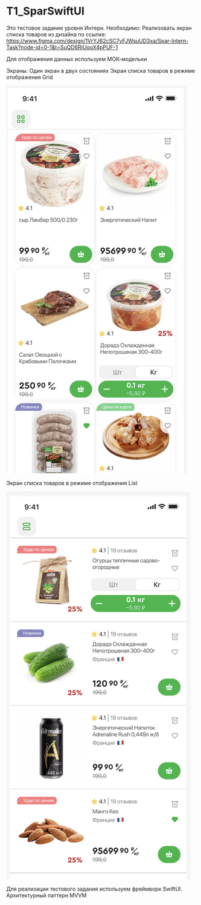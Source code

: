 # T1_SparSwiftUI
Это тестовое задание уровня Интерн.
Необходимо:
Реализовать экран списка товаров из дизайна по ссылке:
https://www.figma.com/design/1VrYJ62cSC7yFJWsuUD3xa/Spar-Intern-Task?node-id=0-1&t=SuQD6RjUqoX4pPUF-1

Для отображения данных используем МОК-модельки

Экраны:
Один экран в двух состояниях
Экран списка товаров в режиме отображения Grid

![FigmaScreen1](misc/images/FigmaScreen1.png)

Экран списка товаров в режиме отображения List

![FigmaScreen2](misc/images/FigmaScreen2.png)

Для реализации тестового задания используем фреймворк SwiftUI. 
Архитектурный паттерн MVVM

